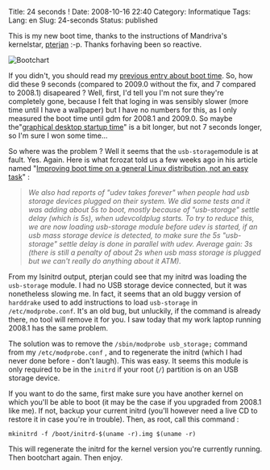 Title: 24 seconds !
Date: 2008-10-16 22:40
Category: Informatique
Tags:
Lang: en
Slug: 24-seconds
Status: published

This is my new boot time, thanks to the instructions of Mandriva's kernelstar,
[pterjan](http://fasmz.org/%7Epterjan/blog/) :-p. Thanks forhaving been so
reactive.

![Bootchart]({static}/media/mandriva/bootchart-2009.0-no-usb-storage.png)

If you didn't, you should read my [previous entry about boot
time](/post/2008/10/14/What-happened-to-my-boot-time-dude). So, how did these 9
seconds (compared to 2009.0 without the fix, and 7 compared to 2008.1)
disapeared ? Well, first, I'd tell you I'm not sure they're completely gone,
because I felt that loging in was sensibly slower (more time until I have a
wallpaper) but I have no numbers for this, as I only measured the boot time
until gdm for 2008.1 and 2009.0. So maybe the"[graphical desktop startup
time](http://blog.crozat.net/2008/09/improving-boot-time-on-general-linux.html)"
is a bit longer, but not 7 seconds longer, so I'm sure I won some time...

So where was the problem ? Well it seems that the `usb-storage`module is at
fault. Yes. Again. Here is what fcrozat told us a few weeks ago in his article
named "[Improving boot time on a general Linux distribution, not an easy
task](http://blog.crozat.net/2008/09/improving-boot-time-on-general-linux.html)"
:

> *We also had reports of "udev takes forever" when people had usb storage
> devices plugged on their system. We did some tests and it was adding about 5s
> to boot, mostly because of "usb-storage" settle delay (which is 5s), when
> udevcoldplug starts. To try to reduce this, we are now loading usb-storage
> module before udev is started, if an usb mass storage device is detected, to
> make sure the 5s "usb-storage" settle delay is done in parallel with udev.
> Average gain: 3s (there is still a penalty of about 2s when usb mass storage
> is plugged but we can't really do anything about it ATM).*

From my lsinitrd output, pterjan could see that my initrd was loading the
`usb-storage` module. I had no USB storage device connected, but it was
nonetheless slowing me. In fact, it seems that an old buggy version of
`harddrake` used to add instructions to load `usb-storage` in
`/etc/modprobe.conf`. It's an old bug, but unluckily, if the command is already
there, no tool will remove it for you. I saw today that my work laptop running
2008.1 has the same problem.

The solution was to remove the `/sbin/modprobe usb_storage;` command from my
`/etc/modprobe.conf` , and to regenerate the initrd (which I had never done
before - don't laugh). This was easy. It seems this module is only required to
be in the `initrd` if your root (`/`) partition is on an USB storage device.

If you want to do the same, first make sure you have another kernel on which
you'll be able to boot (it may be the case if you upgraded from 2008.1 like
me). If not, backup your current initrd (you'll however need a live CD to
restore it in case you're in trouble). Then, as root, call this command :

`mkinitrd -f /boot/initrd-$(uname -r).img $(uname -r)`

This will regenerate the initrd for the kernel version you're currently
running.  Then bootchart again. Then enjoy.
